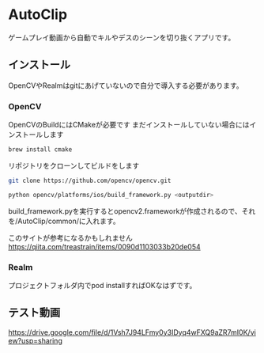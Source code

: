 # AutoClip
ゲームプレイ動画から自動でキルやデスのシーンを切り抜くアプリです。


## インストール
OpenCVやRealmはgitにあげていないので自分で導入する必要があります。

### OpenCV
OpenCVのBuildにはCMakeが必要です
まだインストールしていない場合にはインストールします
```bash
brew install cmake
```

リポジトリをクローンしてビルドをします
```bash
git clone https://github.com/opencv/opencv.git

python opencv/platforms/ios/build_framework.py <outputdir>
```

build_framework.pyを実行するとopencv2.frameworkが作成されるので、それを/AutoClip/common/に入れます。

このサイトが参考になるかもしれません
https://qiita.com/treastrain/items/0090d1103033b20de054

### Realm
プロジェクトフォルダ内でpod installすればOKなはずです。

## テスト動画
https://drive.google.com/file/d/1Vsh7J94LFmy0y3IDyq4wFXQ9aZR7mI0K/view?usp=sharing
